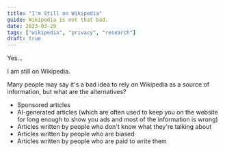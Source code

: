 ```yaml
---
title: "I'm Still on Wikipedia"
guide: Wikipedia is not that bad.
date: 2023-03-29
tags: ["wikipedia", "privacy", "research"]
draft: true
---
```


Yes...

I am still on Wikipedia.

Many people may say it's a bad idea to rely on Wikipedia as a source of information, but what are the alternatives?
- Sponsored articles
- AI-generated articles (which are often used to keep you on the website for long enough to show you ads and most of the information is wrong)
- Articles written by people who don't know what they're talking about
- Articles written by people who are biased
- Articles written by people who are paid to write them